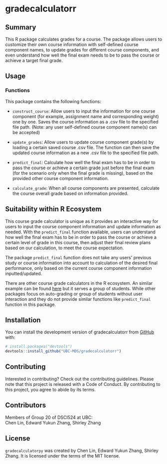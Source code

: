 
<!-- README.md is generated from README.Rmd. Please edit that file -->

# gradecalculatorr

<!-- badges: start -->
<!-- badges: end -->

## Summary

This R package calculates grades for a course. The package allows users to customize their own course information with self-defined course component names, to update grades for different course components, and even understand how well the final exam needs to be to pass the course or achieve a target final grade.

## Usage

### Functions

This package contains the following functions:

- `construct_course`: Allow users to input the information for one course component (for example, assignment name and corresponding weight) one by one. Saves the course information as a .csv file to the specified file path. (Note: any user self-defined course component name(s) can be accepted)

- `update_grades`: Allow users to update course component grade(s) by loading a certain saved course .csv file. The function can then save the updated course information as a new .csv file to the specified file path.
  
- `predict_final`: Calculate how well the final exam has to be in order to pass the course or achieve a certain grade just before the final exam (for the scenario only when the final grade is missing), based on the provided other course component information.

- `calculate_grade`: When all course components are presented, calculate the course overall grade based on information provided. 

## Suitability within R Ecosystem

This course grade calculator is unique as it provides an interactive way for users to input the course component information and update information as needed. With the `predict_final` function available, users can understand how well the final exam has to be in order to pass the course or achieve a certain level of grade in this course, then adjust their final review plans based on our calculation, to meet the course expectation.

The package `predict_final` function does not take any users' previous study or course information into account to calculation of the desired final performance, only based on the current course component information inputted/updated. 

There are other course grade calculators in the R ecosystem. An similar example can be found [here](https://cran.r-project.org/web/packages/gradeR/index.html) but it serves a group of students. While other packages focus on auto-grading or group of students without user interaction and they do not provide similar functions like `predict_final` function in this package.

## Installation

You can install the development version of gradecalculatorr from
[GitHub](https://github.com/) with:

``` r
# install.packages("devtools")
devtools::install_github("UBC-MDS/gradecalculatorr")
```

## Contributing

Interested in contributing? Check out the contributing guidelines. Please note that this project is released with a Code of Conduct. By contributing to this project, you agree to abide by its terms.

## Contributors

Members of Group 20 of DSCI524 at UBC: <br> Chen Lin, Edward Yukun Zhang, Shirley Zhang

## License

`gradecalculatorpy` was created by Chen Lin, Edward Yukun Zhang, Shirley Zhang. It is licensed under the terms of the MIT license.
